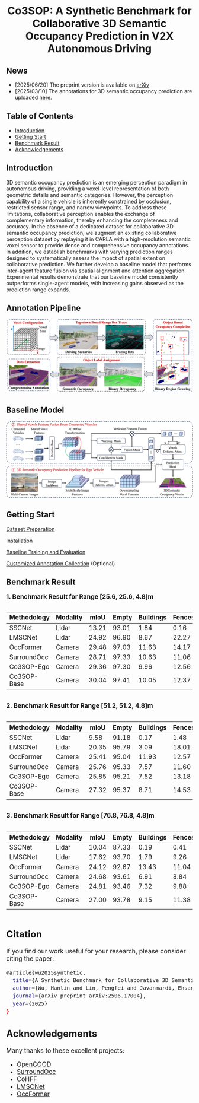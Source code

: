 

# <center> Co3SOP: A Synthetic Benchmark for Collaborative 3D Semantic Occupancy Prediction in V2X Autonomous Driving 

## News
- [2025/06/20] The preprint version is available on [arXiv](https://www.arxiv.org/abs/2506.17004)
- [2025/03/10] The annotations for 3D semantic occupancy prediction are uploaded [here](https://huggingface.co/datasets/WuHanlin1997/Co3SOP/tree/main).

## Table of Contents
- [Introduction](#introduction)
- [Getting Start](#getting-start)
- [Benchmark Result](#benchmark-result)
- [Acknowledgements](#acknowledgements)

## Introduction
3D semantic occupancy prediction is an emerging perception paradigm in autonomous driving, providing a voxel-level representation of both geometric details and semantic categories. However, the perception capability of a single vehicle is inherently constrained by occlusion, restricted sensor range, and narrow viewpoints. To address these limitations, collaborative perception enables the exchange of complementary information, thereby enhancing the completeness and accuracy. In the absence of a dedicated dataset for collaborative 3D semantic occupancy prediction, we augment an existing collaborative perception dataset by replaying it in CARLA with a high-resolution semantic voxel sensor to provide dense and comprehensive occupancy annotations. In addition, we establish benchmarks with varying prediction ranges designed to systematically assess the impact of spatial extent on collaborative prediction. We further develop a baseline model that performs inter-agent feature fusion via spatial alignment and attention aggregation. Experimental results demonstrate that our baseline model consistently outperforms single-agent models, with increasing gains observed as the prediction range expands.

## Annotation Pipeline
![Overview](Figures/Annotating.png)

## Baseline Model
![Overview](Figures/Baseline.png)

## Getting Start

[Dataset Preparation](Docs/DatasetPreparation.md)

[Installation](Docs/Installation.md)

[Baseline Training and Evaluation](Docs/Baseline.md)

[Customized Annotation Collection](Docs/AnnotationCollection.md) (Optional)

## Benchmark Result 

**<big> 1. Benchmark Result for Range [25.6, 25.6, 4.8]m**
<div style="overflow-x: auto;">

| Methodology | Modality | mIoU | Empty | Buildings | Fences | Other | Pedestrians | Poles | Roadlines | Roads | Sidewalks | Vegetation | Vehicles | Walls | Trafficsigns | Sky | Ground | Bridge | Railtrack | Guardrail | Trafficlight | Static | Dynamic | Water | Terrain | Unlabeled |
|----------|----------|----------|----------|----------|----------|----------|----------|----------|----------|----------|----------|----------|----------|----------|----------|----------|----------|----------|----------|----------|----------|----------|----------|----------|----------|----------|
| SSCNet  | Lidar   |  13.21 | 93.01 | 1.84 | 0.16 | 0.00 | 0.00 | 3.60 | 0.00 | 0.23 | 19.22 | 41.43 | 71.73 | 0.26 | 0.00 | 0.00 | 37.73 | 0.00 | 0.00 | 8.22 | 0.25 | 3.68 | 0.07 | 0.00 | 26.41 | 9.26 |
| LMSCNet | Lidar | 24.92 | 96.90 | 8.67 | 22.27 | 0.00 | 0.00 | 29.57 | 2.57 | 86.70 | 42.24 | 43.77 | 85.35 | 9.97 | 18.19 | 0.00 | 62.68 | 0.00 | 0.00 | 12.02 | 0.00 | 18.39 | 1.57 | 0.00 | 36.11 | 21.16 |
| OccFormer  | Camera  | 29.48 | 97.03 | 11.63 |14.17 | 0.00 | 0.00 | 19.67 |39.64 | 87.40 | 45.32 | 42.78 | 75.7 | 13.41 | 9.73 | 0.00 | 67.08 | 0.00 | 0.00 | 35.53 | 5.43 | 16.14 | 1.82 | 0.00 | 86.95 | 38.01 |
| SurroundOcc  | Camera  |  28.71 | 97.33 | 10.63 | 11.06 | 0.00 | 0.00 | 17.22 | 26.78 | 86.87 | 46.61 | 44.92 | 75.95 | 12.37 | 17.27 | 0.00 | 53.80 | 0.00 | 0.00 | 48.49 | 2.11 | 12.86 | 2.89 | 0.00 | 76.58 | 45.44 |
| Co3SOP-Ego |Camera|29.36|97.30|9.96|12.56|0.01|0.00|18.73|36.19|88.53|44.69|45.51|77.53|11.13|11.10|0.00|55.08|0.00|0.00|48.61|1.50|14.61|4.03|0.00|82.49|45.26|
| Co3SOP-Base |Camera|30.04|97.41|10.05|12.37|0.00|0.00|20.02|38.43|89.24|46.12|46.36|80.55|12.11|11.16|0.00|55.84|0.00|0.00|53.23|1.27|14.71|3.68|0.00|82.93|45.53|
</div>

**2. Benchmark Result for Range [51.2, 51.2, 4.8]m**
<div style="overflow-x: auto;">

| Methodology | Modality | mIoU | Empty | Buildings | Fences | Other | Pedestrians | Poles | Roadlines | Roads | Sidewalks | Vegetation | Vehicles | Walls | Trafficsigns | Sky | Ground | Bridge | Railtrack | Guardrail | Trafficlight | Static | Dynamic | Water | Terrain | Unlabeled |
|----------|----------|----------|----------|----------|----------|----------|----------|----------|----------|----------|----------|----------|----------|----------|----------|----------|----------|----------|----------|----------|----------|----------|----------|----------|----------|----------|
| SSCNet  | Lidar   |  9.58 | 91.18 | 0.17 | 1.48 | 0.00 | 0.00 | 0.14 | 0.16 | 25.88 | 9.57 | 30.89 | 48.09 | 0.49 | 0.00 | 0.00 | 0.08 | 0.03 | 0.00 | 12.72 | 0.00 | 0.94 | 3.09 | 0.00 | 2.74 | 2.31 |
| LMSCNet | Lidar | 20.35 | 95.79 | 3.09 | 18.01 | 0.00 | 0.00 | 24.95 | 0.57 | 75.84 | 48.66 | 34.90 | 75.63 | 10.39 | 0.02 | 0.00 | 31.81 | 0.00 | 0.00 | 6.07 | 0.00 | 4.37 | 0.04 | 0.00 | 36.93 | 21.47 |
| OccFormer  | Camera  |  25.41 | 95.04 | 11.93 | 12.57 | 0.35 | 0.00 | 12.62 | 22.10 | 75.30 | 51.41 | 39.77 | 51.26 | 15.53 | 7.68 | 0.00 | 57.79 | 2.95 | 0.00 | 41.41 | 3.75 | 11.61 | 7.10 | 0.00 | 53.91 | 35.83 |
| SurroundOcc  | Camera  |  25.76 | 95.33 | 7.57 | 11.60 | 1.77 | 0.00 | 13.51 | 22.13 | 79.53 | 45.23 | 35.60 | 52.34 | 12.92 | 11.72 | 0.00 | 52.90 | 2.32 | 0.00 | 42.17 | 2.03 | 10.08 | 6.46 | 0.00 | 75.08 | 37.88 |
| Co3SOP-Ego|Camera|25.85|95.21|7.52|13.18|1.36|0.00|10.91|24.78|78.95|43.38|35.72|54.02|13.13|10.35|0.00|54.45|2.17|0.00|38.22|3.25|11.70|8.45|0.00|75.21|38.53|
| Co3SOP-Base|Camera|27.32|95.37|8.71|14.53|0.09|0.00|15.11|28.56|79.05|44.51|37.00|64.42|13.20|9.89|0.00|55.63|2.36|0.00|51.47|2.45|11.74|6.99|0.00|77.46|37.18|

</div>

**3. Benchmark Result for Range [76.8, 76.8, 4.8]m**
<div style="overflow-x: auto;">

| Methodology | Modality | mIoU | Empty | Buildings | Fences | Other | Pedestrians | Poles | Roadlines | Roads | Sidewalks | Vegetation | Vehicles | Walls | Trafficsigns | Sky | Ground | Bridge | Railtrack | Guardrail | Trafficlight | Static | Dynamic | Water | Terrain | Unlabeled |
|----------|----------|----------|----------|----------|----------|----------|----------|----------|----------|----------|----------|----------|----------|----------|----------|----------|----------|----------|----------|----------|----------|----------|----------|----------|----------|----------|
| SSCNet  | Lidar   |  10.04 | 87.33 | 0.19 | 0.41 | 16.18 | 0.00 | 0.00 | 0.00 | 0.14 | 20.28 | 22.91 | 39.35 | 0.18 | 0.00 | 0.00 | 22.18 | 0.07 | 0.00 | 10.21 | 0.00 | 3.40 | 0.62 | 0.00 | 17.01 | 0.53 |
| LMSCNet | Lidar | 17.62 | 93.70 | 1.79 | 9.26 | 0.00 | 0.00 | 17.92 | 0.00 | 67.99 | 53.27 | 23.91 | 62.94 | 10.08 | 0.04 | 0.00 | 20.59 | 0.00 | 0.00 | 3.37 | 0.00 | 2.82 | 0.00 | 0.00 | 33.43 | 21.72 |
| OccFormer  | Camera  |  24.12 | 92.67 | 13.43 | 11.04 | 2.74 | 0.00 | 10.17 | 15.53 | 73.69 | 59.51 | 35.30 | 33.35 | 11.55 | 2.49 | 0.00 | 64.75 | 5.45 | 0.00 | 36.90 | 0.11 | 13.44 | 9.11 | 0.00 | 53.05 | 34.63 |
| SurroundOcc  | Camera  |  24.68 | 93.61 | 6.91 | 8.84 | 12.50 | 0.00 | 4.78 | 14.09 | 74.87 | 55.30 | 29.08 | 29.20 | 10.03 | 6.23 | 0.00 | 64.77 | 3.74 | 0.00 | 39.65 |1.10 | 10.22 | 8.33 | 0.00 | 75.08 | 44.03 |
| Co3SOP-Ego|Camera|24.81|93.46|7.32|9.88|12.04|0.00|4.29|14.55|75.54|53.53|31.18|34.32|10.54|7.41|0.00|62.58|4.02|0.00|40.02|2.18|11.18|8.80|0.00|71.54|41.13|
| Co3SOP-Base|Camera|27.00|93.78|9.15|11.38|6.83|0.00|7.12|16.08|80.28|55.47|34.26|50.98|12.70|10.02|0.00|68.88|4.39|0.00|44.89|2.42|13.16|9.48|0.00|74.43|42.44|

</div>

## Citation
If you find our work useful for your research, please consider citing the paper:
```bash
@article{wu2025synthetic,
  title={A Synthetic Benchmark for Collaborative 3D Semantic Occupancy Prediction in V2X Autonomous Driving},
  author={Wu, Hanlin and Lin, Pengfei and Javanmardi, Ehsan and Bao, Naren and Qian, Bo and Si, Hao and Tsukada, Manabu},
  journal={arXiv preprint arXiv:2506.17004},
  year={2025}
}
```

## Acknowledgements
Many thanks to these excellent projects:
- [OpenCOOD](https://github.com/DerrickXuNu/OpenCOOD)
- [SurroundOcc](https://github.com/weiyithu/SurroundOcc)
- [CoHFF](https://github.com/rruisong/CoHFF)
- [LMSCNet](https://github.com/astra-vision/LMSCNet)
- [OccFormer](https://github.com/DerrickXuNu/OpenCOOD)
